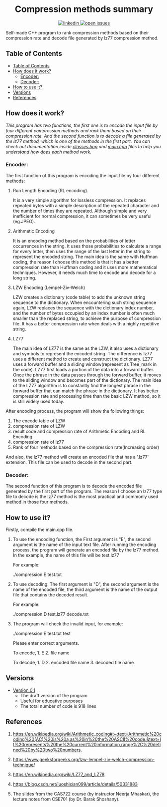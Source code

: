 

<h1 align="center">Compression methods summary</h1>

<p align="center">
  </a>
  <a href="https://www.linkedin.com/in/chenge-liu/">
    <img src="https://img.shields.io/badge/-LinkedIn-black.svg?style=plastic-square&logo=linkedin&colorB=555"
      alt="linkedin" />
  </a>
  <a href="https://github.com/Chenge321/Compression-methods-summary/issues">
    <img src="https://img.shields.io/github/issues-raw/e-hengirmen/huffman-coding"
      alt="open issues" />
  </a>
</p>

Self-made C++ program to rank compression methods based on their compression rate and decode file generated by lz77 compression method.
## Table of Contents
- [Table of Contents](#table-of-contents)
- [How does it work?](#how-does-it-work)
  - [Encoder:](#encoder)
  - [Decoder:](#decoder)
- [How to use it?](#how-to-use-it)
- [Versions](#versions)
- [References](#references)

## How does it work?
_This program has two functions, the first one is to encode the input file by four different compression methods and rank them based on their compression rate. And the second function is to decode a file generated by the lz77 method, which is one of the methods in the first part. You can check out documentation inside [classes.hpp](https://github.com/Chenge321/Compression-methods-summary/blob/main/classes.h) and [main.cpp](https://github.com/Chenge321/Compression-methods-summary/blob/main/main.cpp) files to help you understand how does each method work._
### Encoder:
The first function of this program is encoding the input file by four different methods:

1. Run Length Encoding (RL encoding).
   
   It is a very simple algorithm for lossless compression. It replaces repeated bytes with a simple description of the repeated character and the number of times they are repeated. Although simple and very inefficient for normal compression, it can sometimes be very useful (eg.JPEG).
2. Arithmetic Encoding
   
   It is an encoding method based on the probabilities of letter occurrences in the string. It uses those probabilities to calculate a range for every letter, then uses the range of the last letter in the string to represent the encoded string. The main idea is the same with Huffman coding, the reason I choose this method is that it has a better compression rate than Huffman coding and it uses more mathematical techniques. However, it needs much time to encode and decode for a long string.
3. LZW Encoding (Lempel-Ziv-Welch)
   
   LZW creates a dictionary (code table) to add the unknown string sequence to the dictionary. When encountering such string sequence again, LZW replaces the sequence with the dictionary index number, and the number of bytes occupied by an index number is often much smaller than the replaced string, to achieve the purpose of compression file. It has a better compression rate when deals with a highly repetitive string.

4. LZ77
   
    The main idea of LZ77 is the same as the LZW, it also uses a dictionary and symbols to represent the encoded string. The difference is lz77 uses a different method to create and construct the dictionary. LZ77 uses a forward buffer and a sliding window(represent as Tree_mark in the code). LZ77 first loads a portion of the data into a forward buffer. Once the phrase in the data passes through the forward buffer, it moves to the sliding window and becomes part of the dictionary. The main idea of the LZ77 algorithm is to constantly find the longest phrase in the forward buffer that can match the phrase in the dictionary. It has better compression rate and processing time than the basic LZW method, so it is still widely used today.

After encoding process, the program will show the following things:

1. The encode table of LZW
2. compression rate of LZW
3. result code and compression rate of Arithmetic Encoding and RL Encoding
4. compression rate of lz77
5. Rank of four methods based on the compression rate(Increasing order)

 And also, the lz77 method will create an encoded file that has a '.lz77' extension. This file can be used to decode in the second part.


### Decoder:
The second function of this program is to decode the encoded file generated by the first part of the program. The reason I choose an lz77 type file to decode is the lz77 method is the most practical and commonly used method in those four methods.

## How to use it?
Firstly, compile the main.cpp file.

1. To use the encoding function, the First argument is "E", the second argument is the name of the input text file. After running the encoding process, the program will generate an encoded file by the lz77 method. In the example, the name of this file will be test.lz77
   
   For example:
   
   ./compression E test.txt
   
   
 
 
2. To use decoding:
    The first argument is "D", the second argument is the name of the encoded file, the third argument is the name of the output file that contains the decoded result.
 
    For example:
 
    ./compression D test.lz77 decode.txt
3. The program will check the invalid input, for example:

    ./compression E test.txt test


    Please enter correct arguments.

    To encode, 1. E 2. file name

    To decode, 1. D 2. encoded file name 3. decoded file name
## Versions
* [Version 0.1](https://github.com/Chenge321/Compression-methods-summary) 
  * The draft version of the program
  * Useful for educative purposes
  * The total number of code is 918 lines
  


## References
1. https://en.wikipedia.org/wiki/Arithmetic_coding#:~:text=Arithmetic%20coding%20(AC)%20is%20a,as%20in%20the%20ASCII%20code.&text=It%20represents%20the%20current%20information,range%2C%20defined%20by%20two%20numbers.


2. https://www.geeksforgeeks.org/lzw-lempel-ziv-welch-compression-technique/
3. https://en.wikipedia.org/wiki/LZ77_and_LZ78
4. https://blog.csdn.net/luoshixian099/article/details/50331883
5. The slides from the CAS722 course (by instructor Neerja Mhaskar), the lecture notes from CSE701 (by Dr. Barak Shoshany).

